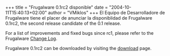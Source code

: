 +++
title = "Frugalware 0.1rc2 disponible"
date = "2004-10-11T15:40:13+02:00"
author = "VMiklos"
+++
El Equipo de Desarrolladore de Frugalware tiene el placer de anunciar la disponiblidad de Frugalware 0.1rc2, the second release candidate of the 0.1 release.  

 For a list of improvements and fixed bugs since rc1, please refer to the Frugalware [Change Log](changelog.php).  

 Frugalware 0.1rc2 can be downloaded by visiting the [download](download.php) page.  
